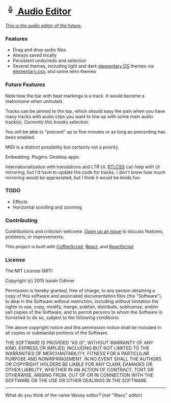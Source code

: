 
# [![](images/icon-32.png) Audio Editor][app]

[This is the audio editor of the future.][app]


### Features

* Drag and drop audio files
* Always saved locally
* Persistent undo/redo and selection
* Several themes, including light and dark [elementary OS][] themes via [elementary.css][], and some retro themes


### Future Features

Note how the bar with beat markings is a track. It would become a metronome when unmuted.

Tracks can be pinned to the top,
which should easy the pain when you have many tracks with audio clips
you want to line up with some main audio track(s).
*Currently this breaks selection.*

You will be able to "precord" up to five minutes or as long as precording has been enabled. 

MIDI is a distinct possibility but certainly not a priority.

Embedding. Plugins. Desktop apps.

Internationalization with translations and LTR UI.
[RTLCSS](https://github.com/MohammadYounes/rtlcss) can help with UI mirroring,
but I'd have to update the code for tracks.
I don't know how much mirroring would be appreciated, but I think it would be kinda fun.


### TODO

* Effects
* Horizontal scrolling and zooming


### Contributing

Contributions and criticism welcome.
[Open up an issue][new issue] to discuss features, problems, or improvements.

This project is built with [CoffeeScript][], [React][], and [ReactScript][].


### License

The MIT License (MIT)

Copyright (c) 2015 Isaiah Odhner

Permission is hereby granted, free of charge, to any person obtaining a copy
of this software and associated documentation files (the "Software"), to deal
in the Software without restriction, including without limitation the rights
to use, copy, modify, merge, publish, distribute, sublicense, and/or sell
copies of the Software, and to permit persons to whom the Software is
furnished to do so, subject to the following conditions:

The above copyright notice and this permission notice shall be included in all
copies or substantial portions of the Software.

THE SOFTWARE IS PROVIDED "AS IS", WITHOUT WARRANTY OF ANY KIND, EXPRESS OR
IMPLIED, INCLUDING BUT NOT LIMITED TO THE WARRANTIES OF MERCHANTABILITY,
FITNESS FOR A PARTICULAR PURPOSE AND NONINFRINGEMENT. IN NO EVENT SHALL THE
AUTHORS OR COPYRIGHT HOLDERS BE LIABLE FOR ANY CLAIM, DAMAGES OR OTHER
LIABILITY, WHETHER IN AN ACTION OF CONTRACT, TORT OR OTHERWISE, ARISING FROM,
OUT OF OR IN CONNECTION WITH THE SOFTWARE OR THE USE OR OTHER DEALINGS IN THE
SOFTWARE.


-------

What do you think of the name Wavey editor? (not "Wavy" editor)

[app]: http://1j01.github.io/audio-editor/
[elementary OS]: https://elementary.io/
[elementary.css]: https://github.com/1j01/elementary.css/
[CoffeeScript]: http://coffeescript.org/
[React]: https://facebook.github.io/react/
[ReactScript]: https://github.com/1j01/react-script
[new issue]: https://github.com/1j01/audio-editor/issues/new
